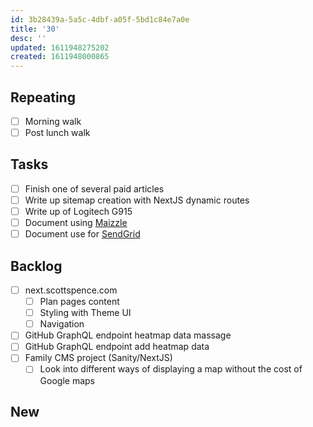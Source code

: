 ```yaml
---
id: 3b28439a-5a5c-4dbf-a05f-5bd1c84e7a0e
title: '30'
desc: ''
updated: 1611948275202
created: 1611948000865
---
```


## Repeating

- [ ] Morning walk
- [ ] Post lunch walk

## Tasks

- [ ] Finish one of several paid articles
- [ ] Write up sitemap creation with NextJS dynamic routes
- [ ] Write up of Logitech G915
- [ ] Document using [Maizzle]
- [ ] Document use for [SendGrid]

## Backlog

- [ ] next.scottspence.com
  - [ ] Plan pages content
  - [ ] Styling with Theme UI
  - [ ] Navigation
- [ ] GitHub GraphQL endpoint heatmap data massage
- [ ] GitHub GraphQL endpoint add heatmap data
- [ ] Family CMS project (Sanity/NextJS)
  - [ ] Look into different ways of displaying a map without the cost
        of Google maps

## New

<!-- Links -->

[maizzle]: https://maizzle.com/
[sendgrid]: https://app.sendgrid.com
